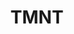 ---
title: TMNT
crosslinks:
- youtubefactsbot
- youtubot
- anti_gif_bot
- u_imguralbumbot
- place
- ActionFigures
- funny
- comicbookart
- comicbookcollecting
- Serendipity
- tmntlegends
- beadsprites
- me_irl
- learnart
- MonotoneTim
- CrappyDesign
- nba
- Kenya
- buildingblocks
- retrogaming
---